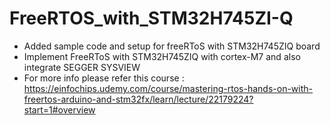 # FreeRTOS_with_STM32H745ZI-Q
- Added sample code and setup for freeRToS with STM32H745ZIQ board
- Implement FreeRToS with STM32H745ZIQ with cortex-M7 and also integrate SEGGER SYSVIEW
- For more info please refer this course : https://einfochips.udemy.com/course/mastering-rtos-hands-on-with-freertos-arduino-and-stm32fx/learn/lecture/22179224?start=1#overview
